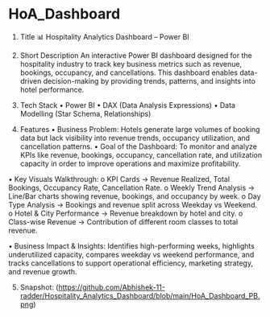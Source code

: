 # HoA_Dashboard
1) Title
📊 Hospitality Analytics Dashboard – Power BI

2) Short Description
An interactive Power BI dashboard designed for the hospitality industry to track key business metrics such as revenue, bookings, occupancy, and cancellations. This dashboard enables data-driven decision-making by providing trends, patterns, and insights into hotel performance.

3) Tech Stack
•	Power BI
•	DAX (Data Analysis Expressions)
•	Data Modelling (Star Schema, Relationships)

4) Features
•	Business Problem: Hotels generate large volumes of booking data but lack visibility into revenue trends, occupancy utilization, and cancellation patterns.
•	Goal of the Dashboard: To monitor and analyze KPIs like revenue, bookings, occupancy, cancellation rate, and utilization capacity in order to improve operations and maximize profitability.

•	Key Visuals Walkthrough:
o	KPI Cards → Revenue Realized, Total Bookings, Occupancy Rate, Cancellation Rate.
o	Weekly Trend Analysis → Line/Bar charts showing revenue, bookings, and occupancy by   week.
o	Day Type Analysis → Bookings and revenue split across Weekday vs Weekend.
o	Hotel & City Performance → Revenue breakdown by hotel and city.
o	Class-wise Revenue → Contribution of different room classes to total revenue.

•	Business Impact & Insights: Identifies high-performing weeks, highlights underutilized capacity, compares weekday vs weekend performance, and tracks cancellations to support operational efficiency, marketing strategy, and revenue growth.

5) Snapshot: (https://github.com/Abhishek-11-radder/Hospitality_Analytics_Dashboard/blob/main/HoA_Dashboard_PB.png)
